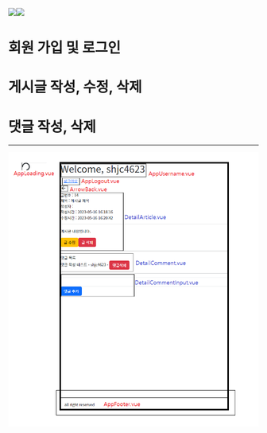 <img src="https://img.shields.io/badge/vue.js-4FC08D?style=for-the-badge&logo=vue.js&logoColor=white"><img src="https://img.shields.io/badge/Django-092E20?style=for-the-badge&logo=django&logoColor=white">

# 회원 가입 및 로그인
# 게시글 작성, 수정, 삭제
# 댓글 작성, 삭제

---

<img src="./view.png" />
